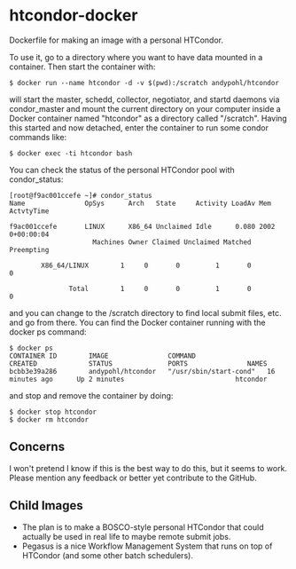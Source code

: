 # htcondor-docker
Dockerfile for making an image with a personal HTCondor.

To use it, go to a directory where you want to have data mounted in a container.  Then start the container with:
```
$ docker run --name htcondor -d -v $(pwd):/scratch andypohl/htcondor
```
will start the master, schedd, collector, negotiator, and startd daemons via condor_master and mount the current directory on your computer inside a Docker container named "htcondor" as a directory called "/scratch".  Having this started and now detached, enter the container to run some condor commands like:
```
$ docker exec -ti htcondor bash
```
You can check the status of the personal HTCondor pool with condor_status:
```
[root@f9ac001ccefe ~]# condor_status
Name               OpSys      Arch   State     Activity LoadAv Mem   ActvtyTime

f9ac001ccefe       LINUX      X86_64 Unclaimed Idle      0.080 2002  0+00:00:04
                     Machines Owner Claimed Unclaimed Matched Preempting

        X86_64/LINUX        1     0       0         1       0          0

               Total        1     0       0         1       0          0
```
and you can change to the /scratch directory to find local submit files, etc. and go from there.  You can find the Docker container running with the docker ps command:
```
$ docker ps
CONTAINER ID        IMAGE               COMMAND                  CREATED             STATUS              PORTS               NAMES
bcbb3e39a286        andypohl/htcondor   "/usr/sbin/start-cond"   16 minutes ago      Up 2 minutes                            htcondor
```
and stop and remove the container by doing:
```
$ docker stop htcondor
$ docker rm htcondor
```
## Concerns 
I won't pretend I know if this is the best way to do this, but it seems to work.  Please mention any feedback or better yet contribute to the GitHub.
## Child Images
  * The plan is to make a BOSCO-style personal HTCondor that could actually be used in real life to maybe remote submit jobs.  
  * Pegasus is a nice Workflow Management System that runs on top of HTCondor (and some other batch schedulers).
